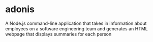 # adonis
A Node.js command-line application that takes in information about employees on a software engineering team and generates an HTML webpage that displays summaries for each person
